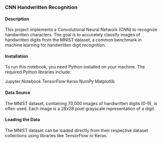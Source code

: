 ### CNN Handwritten Recognition

#### Description
This project implements a Convolutional Neural Network (CNN) to recognize handwritten characters. The goal is to accurately classify images of handwritten digits from the MNIST dataset, a common benchmark in machine learning for handwritten digit recognition.

#### Installation
To run this notebook, you need Python installed on your machine. The required Python libraries include:

Jupyter Notebook
TensorFlow
Keras
NumPy
Matplotlib

#### Data Source
The MNIST dataset, containing 70,000 images of handwritten digits (0-9), is often used. Each image is a 28x28 pixel grayscale representation of a digit.

#### Loading the Data
The MNIST dataset can be loaded directly from their respective dataset collections using libraries like TensorFlow or Keras.
